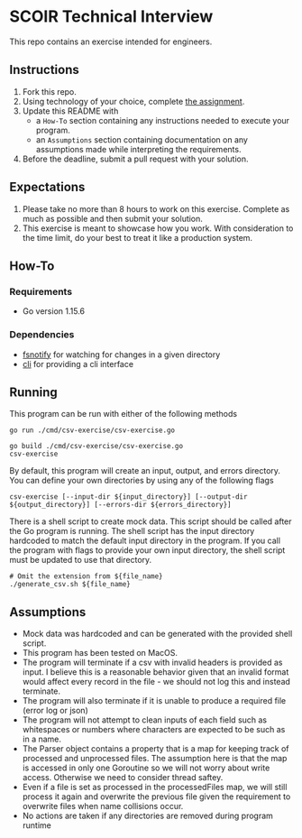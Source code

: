 # SCOIR Technical Interview
This repo contains an exercise intended for engineers.

## Instructions
1. Fork this repo.
1. Using technology of your choice, complete [the assignment](./Assignment.md).
1. Update this README with
    * a `How-To` section containing any instructions needed to execute your program.
    * an `Assumptions` section containing documentation on any assumptions made while interpreting the requirements.
1. Before the deadline, submit a pull request with your solution.

## Expectations
1. Please take no more than 8 hours to work on this exercise. Complete as much as possible and then submit your solution.
2. This exercise is meant to showcase how you work. With consideration to the time limit, do your best to treat it like a production system.

## How-To
### Requirements
- Go version 1.15.6
### Dependencies
- [fsnotify](https://github.com/fsnotify/fsnotify) for watching for changes in a given directory
- [cli](https://github.com/urfave/cli) for providing a cli interface
## Running
This program can be run with either of the following methods
```
go run ./cmd/csv-exercise/csv-exercise.go
```
```
go build ./cmd/csv-exercise/csv-exercise.go
csv-exercise
```

By default, this program will create an input, output, and errors directory.
You can define your own directories by using any of the following flags
```
csv-exercise [--input-dir ${input_directory}] [--output-dir ${output_directory}] [--errors-dir ${errors_directory}]
```

There is a shell script to create mock data. This script should be called after the Go program is running.
The shell script has the input directory hardcoded to match the default input directory in the program.
If you call the program with flags to provide your own input directory, the shell script must be updated
to use that directory.
```
# Omit the extension from ${file_name}
./generate_csv.sh ${file_name}
```
## Assumptions
- Mock data was hardcoded and can be generated with the provided shell script.
- This program has been tested on MacOS.
- The program will terminate if a csv with invalid headers is provided as input.
I believe this is a reasonable behavior given that an invalid format would affect
every record in the file - we should not log this and instead terminate.
- The program will also terminate if it is unable to produce a required file (error log or json)
- The program will not attempt to clean inputs of each field such as whitespaces or numbers
where characters are expected to be such as in a name.
- The Parser object contains a property that is a map for keeping track of processed and unprocessed files.
The assumption here is that the map is accessed in only one Goroutine so we will not worry about write access.
Otherwise we need to consider thread saftey.
- Even if a file is set as processed in the processedFiles map, we will still process it again and overwrite
the previous file given the requirement to overwrite files when name collisions occur.
- No actions are taken if any directories are removed during program runtime